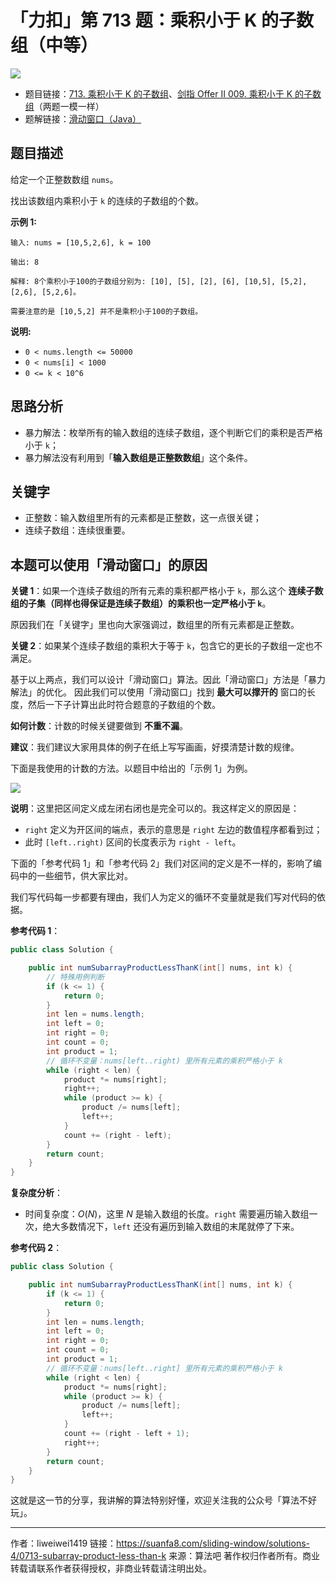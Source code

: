 # 「力扣」第 713 题：乘积小于 K 的子数组（中等）

![](https://suanfa8-1252206550.cos.ap-shanghai.myqcloud.com/suanfa8/27a78004-7667-4fd9-bd45-782d64f960c5.jpg)


- 题目链接：[713. 乘积小于 K 的子数组](https://leetcode-cn.com/problems/subarray-product-less-than-k/)、[剑指 Offer II 009. 乘积小于 K 的子数组](https://leetcode-cn.com/problems/ZVAVXX/)（两题一模一样）
- 题解链接：[滑动窗口（Java）](https://leetcode-cn.com/problems/ZVAVXX/solution/hua-dong-chuang-kou-java-by-liweiwei1419-p81h/)

## 题目描述

给定一个正整数数组 `nums`。

找出该数组内乘积小于 `k` 的连续的子数组的个数。

**示例 1:**

```
输入: nums = [10,5,2,6], k = 100

输出: 8

解释: 8个乘积小于100的子数组分别为: [10], [5], [2], [6], [10,5], [5,2], [2,6], [5,2,6]。

需要注意的是 [10,5,2] 并不是乘积小于100的子数组。
```

**说明:**

- `0 < nums.length <= 50000`
- `0 < nums[i] < 1000`
- `0 <= k < 10^6`

## 思路分析

- 暴力解法：枚举所有的输入数组的连续子数组，逐个判断它们的乘积是否严格小于 `k`；
- 暴力解法没有利用到「**输入数组是正整数数组**」这个条件。

## 关键字

- 正整数：输入数组里所有的元素都是正整数，这一点很关键；
- 连续子数组：连续很重要。

## 本题可以使用「滑动窗口」的原因

**关键 1**：如果一个连续子数组的所有元素的乘积都严格小于 `k`，那么这个 **连续子数组的子集（同样也得保证是连续子数组）的乘积也一定严格小于 `k`**。

原因我们在「关键字」里也向大家强调过，数组里的所有元素都是正整数。

**关键 2**：如果某个连续子数组的乘积大于等于 `k`，包含它的更长的子数组一定也不满足。

基于以上两点，我们可以设计「滑动窗口」算法。因此「滑动窗口」方法是「暴力解法」的优化。
因此我们可以使用「滑动窗口」找到 **最大可以撑开的** 窗口的长度，然后一下子计算出此时符合题意的子数组的个数。

**如何计数**：计数的时候关键要做到 **不重不漏**。

**建议**：我们建议大家用具体的例子在纸上写写画画，好摸清楚计数的规律。

下面是我使用的计数的方法。以题目中给出的「示例 1」为例。

![](https://suanfa8-1252206550.cos.ap-shanghai.myqcloud.com/suanfa8/f74dc767-15db-4cc4-90ea-7e559ef601cd.jpg)


**说明**：这里把区间定义成左闭右闭也是完全可以的。我这样定义的原因是：

- `right` 定义为开区间的端点，表示的意思是 `right` 左边的数值程序都看到过；
- 此时 `[left..right)` 区间的长度表示为 `right - left`。

下面的「参考代码 1」和「参考代码 2」我们对区间的定义是不一样的，影响了编码中的一些细节，供大家比对。

我们写代码每一步都要有理由，我们人为定义的循环不变量就是我们写对代码的依据。

**参考代码 1**：

```java
public class Solution {

    public int numSubarrayProductLessThanK(int[] nums, int k) {
        // 特殊用例判断
        if (k <= 1) {
            return 0;
        }
        int len = nums.length;
        int left = 0;
        int right = 0;
        int count = 0;
        int product = 1;
        // 循环不变量：nums[left..right) 里所有元素的乘积严格小于 k
        while (right < len) {
            product *= nums[right];
            right++;
            while (product >= k) {
                product /= nums[left];
                left++;
            }
            count += (right - left);
        }
        return count;
    }
}
```

**复杂度分析**：

- 时间复杂度：$O(N)$，这里 $N$ 是输入数组的长度。`right` 需要遍历输入数组一次，绝大多数情况下，`left` 还没有遍历到输入数组的末尾就停了下来。

**参考代码 2**：

```java
public class Solution {

    public int numSubarrayProductLessThanK(int[] nums, int k) {
        if (k <= 1) {
            return 0;
        }
        int len = nums.length;
        int left = 0;
        int right = 0;
        int count = 0;
        int product = 1;
        // 循环不变量：nums[left..right] 里所有元素的乘积严格小于 k
        while (right < len) {
            product *= nums[right];
            while (product >= k) {
                product /= nums[left];
                left++;
            }
            count += (right - left + 1);
            right++;
        }
        return count;
    }
}
```

这就是这一节的分享，我讲解的算法特别好懂，欢迎关注我的公众号「算法不好玩」。



---

作者：liweiwei1419
链接：https://suanfa8.com/sliding-window/solutions-4/0713-subarray-product-less-than-k
来源：算法吧
著作权归作者所有。商业转载请联系作者获得授权，非商业转载请注明出处。